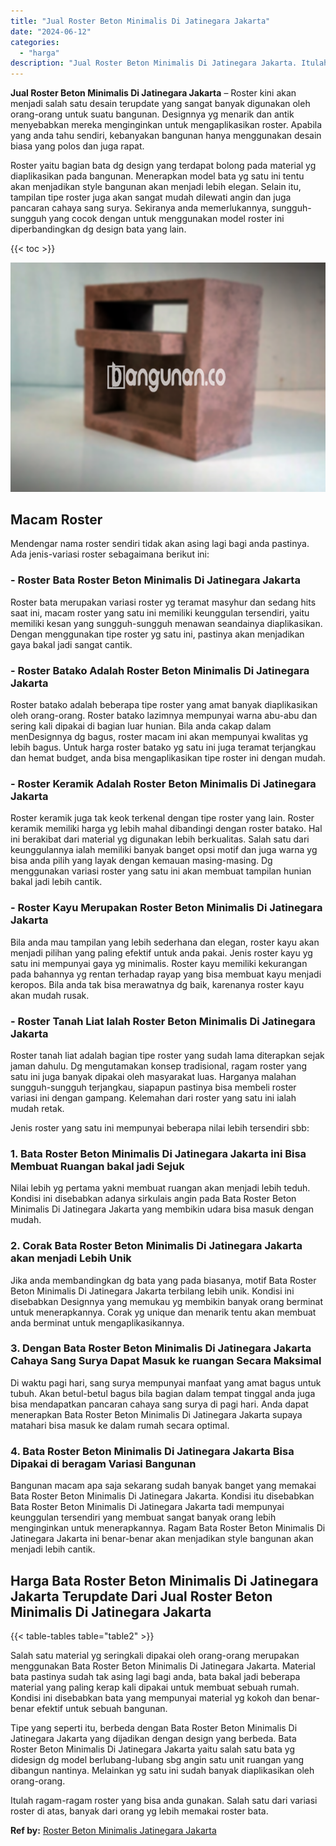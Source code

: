 ```yaml
---
title: "Jual Roster Beton Minimalis Di Jatinegara Jakarta"
date: "2024-06-12"
categories: 
  - "harga"
description: "Jual Roster Beton Minimalis Di Jatinegara Jakarta. Itulah ragam-ragam roster yang bisa anda gunakan. Salah satu dari variasi roster di atas, banyak dari oran..."
---
```


**Jual Roster Beton Minimalis Di Jatinegara Jakarta** – Roster kini akan menjadi salah satu desain terupdate yang sangat banyak digunakan oleh orang-orang untuk suatu bangunan. Designnya yg menarik dan antik menyebabkan mereka menginginkan untuk mengaplikasikan roster. Apabila yang anda tahu sendiri, kebanyakan bangunan hanya menggunakan desain biasa yang polos dan juga rapat.

Roster yaitu bagian bata dg design yang terdapat bolong pada material yg diaplikasikan pada bangunan. Menerapkan model bata yg satu ini tentu akan menjadikan style bangunan akan menjadi lebih elegan. Selain itu, tampilan tipe roster juga akan sangat mudah dilewati angin dan juga pancaran cahaya sang surya. Sekiranya anda memerlukannya, sungguh-sungguh yang cocok dengan untuk menggunakan model roster ini diperbandingkan dg design bata yang lain.

{{< toc >}}

![Jual Roster Beton Minimalis Di Jatinegara Jakarta](/images/bata-roster-minimalis-30.png)

## Macam Roster

Mendengar nama roster sendiri tidak akan asing lagi bagi anda pastinya. Ada jenis-variasi roster sebagaimana berikut ini:

### \- Roster Bata Roster Beton Minimalis Di Jatinegara Jakarta

Roster bata merupakan variasi roster yg teramat masyhur dan sedang hits saat ini, macam roster yang satu ini memiliki keunggulan tersendiri, yaitu memiliki kesan yang sungguh-sungguh menawan seandainya diaplikasikan. Dengan menggunakan tipe roster yg satu ini, pastinya akan menjadikan gaya bakal jadi sangat cantik.

### \- Roster Batako Adalah Roster Beton Minimalis Di Jatinegara Jakarta

Roster batako adalah beberapa tipe roster yang amat banyak diaplikasikan oleh orang-orang. Roster batako lazimnya mempunyai warna abu-abu dan sering kali dipakai di bagian luar hunian. Bila anda cakap dalam menDesignnya dg bagus, roster macam ini akan mempunyai kwalitas yg lebih bagus. Untuk harga roster batako yg satu ini juga teramat terjangkau dan hemat budget, anda bisa mengaplikasikan tipe roster ini dengan mudah.

### \- Roster Keramik Adalah Roster Beton Minimalis Di Jatinegara Jakarta

Roster keramik juga tak keok terkenal dengan tipe roster yang lain. Roster keramik memiliki harga yg lebih mahal dibandingi dengan roster batako. Hal ini berakibat dari material yg digunakan lebih berkualitas. Salah satu dari keunggulannya ialah memiliki banyak banget opsi motif dan juga warna yg bisa anda pilih yang layak dengan kemauan masing-masing. Dg menggunakan variasi roster yang satu ini akan membuat tampilan hunian bakal jadi lebih cantik.

### \- Roster Kayu Merupakan Roster Beton Minimalis Di Jatinegara Jakarta

Bila anda mau tampilan yang lebih sederhana dan elegan, roster kayu akan menjadi pilihan yang paling efektif untuk anda pakai. Jenis roster kayu yg satu ini mempunyai gaya yg minimalis. Roster kayu memiliki kekurangan pada bahannya yg rentan terhadap rayap yang bisa membuat kayu menjadi keropos. Bila anda tak bisa merawatnya dg baik, karenanya roster kayu akan mudah rusak.

### \- Roster Tanah Liat Ialah Roster Beton Minimalis Di Jatinegara Jakarta

Roster tanah liat adalah bagian tipe roster yang sudah lama diterapkan sejak jaman dahulu. Dg mengutamakan konsep tradisional, ragam roster yang satu ini juga banyak dipakai oleh masyarakat luas. Harganya malahan sungguh-sungguh terjangkau, siapapun pastinya bisa membeli roster variasi ini dengan gampang. Kelemahan dari roster yang satu ini ialah mudah retak.

Jenis roster yang satu ini mempunyai beberapa nilai lebih tersendiri sbb:

### 1\. Bata Roster Beton Minimalis Di Jatinegara Jakarta ini Bisa Membuat Ruangan bakal jadi Sejuk

Nilai lebih yg pertama yakni membuat ruangan akan menjadi lebih teduh. Kondisi ini disebabkan adanya sirkulais angin pada Bata Roster Beton Minimalis Di Jatinegara Jakarta yang membikin udara bisa masuk dengan mudah.

### 2\. Corak Bata Roster Beton Minimalis Di Jatinegara Jakarta akan menjadi Lebih Unik

Jika anda membandingkan dg bata yang pada biasanya, motif Bata Roster Beton Minimalis Di Jatinegara Jakarta terbilang lebih unik. Kondisi ini disebabkan Designnya yang memukau yg membikin banyak orang berminat untuk menerapkannya. Corak yg unique dan menarik tentu akan membuat anda berminat untuk mengaplikasikannya.

### 3\. Dengan Bata Roster Beton Minimalis Di Jatinegara Jakarta Cahaya Sang Surya Dapat Masuk ke ruangan Secara Maksimal

Di waktu pagi hari, sang surya mempunyai manfaat yang amat bagus untuk tubuh. Akan betul-betul bagus bila bagian dalam tempat tinggal anda juga bisa mendapatkan pancaran cahaya sang surya di pagi hari. Anda dapat menerapkan Bata Roster Beton Minimalis Di Jatinegara Jakarta supaya matahari bisa masuk ke dalam rumah secara optimal.

### 4\. Bata Roster Beton Minimalis Di Jatinegara Jakarta Bisa Dipakai di beragam Variasi Bangunan

Bangunan macam apa saja sekarang sudah banyak banget yang memakai Bata Roster Beton Minimalis Di Jatinegara Jakarta. Kondisi itu disebabkan Bata Roster Beton Minimalis Di Jatinegara Jakarta tadi mempunyai keunggulan tersendiri yang membuat sangat banyak orang lebih menginginkan untuk menerapkannya. Ragam Bata Roster Beton Minimalis Di Jatinegara Jakarta ini benar-benar akan menjadikan style bangunan akan menjadi lebih cantik.

## Harga Bata Roster Beton Minimalis Di Jatinegara Jakarta Terupdate Dari Jual Roster Beton Minimalis Di Jatinegara Jakarta

{{< table-tables table="table2" >}}

Salah satu material yg seringkali dipakai oleh orang-orang merupakan menggunakan Bata Roster Beton Minimalis Di Jatinegara Jakarta. Material bata pastinya sudah tak asing lagi bagi anda, bata bakal jadi beberapa material yang paling kerap kali dipakai untuk membuat sebuah rumah. Kondisi ini disebabkan bata yang mempunyai material yg kokoh dan benar-benar efektif untuk sebuah bangunan.

Tipe yang seperti itu, berbeda dengan Bata Roster Beton Minimalis Di Jatinegara Jakarta yang dijadikan dengan design yang berbeda. Bata Roster Beton Minimalis Di Jatinegara Jakarta yaitu salah satu bata yg didesign dg model berlubang-lubang sbg angin satu unit ruangan yang dibangun nantinya. Melainkan yg satu ini sudah banyak diaplikasikan oleh orang-orang.

Itulah ragam-ragam roster yang bisa anda gunakan. Salah satu dari variasi roster di atas, banyak dari orang yg lebih memakai roster bata.

**Ref by:** [Roster Beton Minimalis Jatinegara Jakarta](https://id.wikipedia.org/wiki/Roster)
